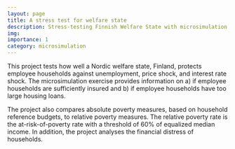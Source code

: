 ```yaml
---
layout: page
title: A stress test for welfare state
description: Stress-testing Finnish Welfare State with microsimulation
img:
importance: 1
category: microsimulation
---
```


This project tests how well a Nordic welfare state, Finland, protects employee households against unemployment, price shock, and interest rate shock. The microsimulation exercise provides information on a) if employee households are sufficiently insured and b) if employee households have too large housing loans.

The project also compares absolute poverty measures, based on household reference budgets, to relative poverty measures. The relative poverty rate is the at-risk-of-poverty rate with a threshold of 60% of equalized median income. In addition, the project analyses the financial distress of households.